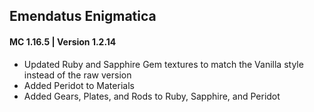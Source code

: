 ## Emendatus Enigmatica
#### MC 1.16.5 | Version 1.2.14

* Updated Ruby and Sapphire Gem textures to match the Vanilla style instead of the raw version
* Added Peridot to Materials
* Added Gears, Plates, and Rods to Ruby, Sapphire, and Peridot